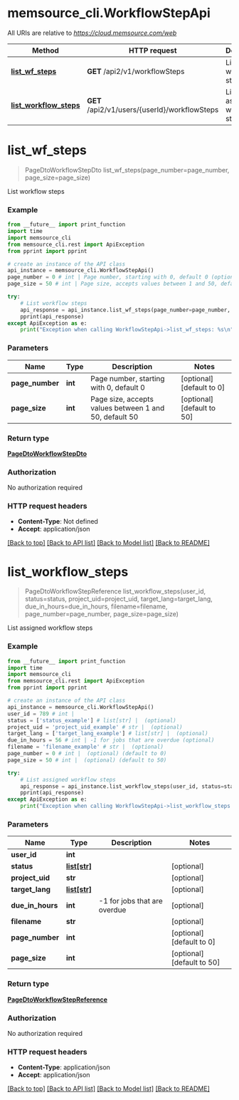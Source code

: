 # memsource_cli.WorkflowStepApi

All URIs are relative to *https://cloud.memsource.com/web*

Method | HTTP request | Description
------------- | ------------- | -------------
[**list_wf_steps**](WorkflowStepApi.md#list_wf_steps) | **GET** /api2/v1/workflowSteps | List workflow steps
[**list_workflow_steps**](WorkflowStepApi.md#list_workflow_steps) | **GET** /api2/v1/users/{userId}/workflowSteps | List assigned workflow steps


# **list_wf_steps**
> PageDtoWorkflowStepDto list_wf_steps(page_number=page_number, page_size=page_size)

List workflow steps



### Example
```python
from __future__ import print_function
import time
import memsource_cli
from memsource_cli.rest import ApiException
from pprint import pprint

# create an instance of the API class
api_instance = memsource_cli.WorkflowStepApi()
page_number = 0 # int | Page number, starting with 0, default 0 (optional) (default to 0)
page_size = 50 # int | Page size, accepts values between 1 and 50, default 50 (optional) (default to 50)

try:
    # List workflow steps
    api_response = api_instance.list_wf_steps(page_number=page_number, page_size=page_size)
    pprint(api_response)
except ApiException as e:
    print("Exception when calling WorkflowStepApi->list_wf_steps: %s\n" % e)
```

### Parameters

Name | Type | Description  | Notes
------------- | ------------- | ------------- | -------------
 **page_number** | **int**| Page number, starting with 0, default 0 | [optional] [default to 0]
 **page_size** | **int**| Page size, accepts values between 1 and 50, default 50 | [optional] [default to 50]

### Return type

[**PageDtoWorkflowStepDto**](PageDtoWorkflowStepDto.md)

### Authorization

No authorization required

### HTTP request headers

 - **Content-Type**: Not defined
 - **Accept**: application/json

[[Back to top]](#) [[Back to API list]](../README.md#documentation-for-api-endpoints) [[Back to Model list]](../README.md#documentation-for-models) [[Back to README]](../README.md)

# **list_workflow_steps**
> PageDtoWorkflowStepReference list_workflow_steps(user_id, status=status, project_uid=project_uid, target_lang=target_lang, due_in_hours=due_in_hours, filename=filename, page_number=page_number, page_size=page_size)

List assigned workflow steps



### Example
```python
from __future__ import print_function
import time
import memsource_cli
from memsource_cli.rest import ApiException
from pprint import pprint

# create an instance of the API class
api_instance = memsource_cli.WorkflowStepApi()
user_id = 789 # int | 
status = ['status_example'] # list[str] |  (optional)
project_uid = 'project_uid_example' # str |  (optional)
target_lang = ['target_lang_example'] # list[str] |  (optional)
due_in_hours = 56 # int | -1 for jobs that are overdue (optional)
filename = 'filename_example' # str |  (optional)
page_number = 0 # int |  (optional) (default to 0)
page_size = 50 # int |  (optional) (default to 50)

try:
    # List assigned workflow steps
    api_response = api_instance.list_workflow_steps(user_id, status=status, project_uid=project_uid, target_lang=target_lang, due_in_hours=due_in_hours, filename=filename, page_number=page_number, page_size=page_size)
    pprint(api_response)
except ApiException as e:
    print("Exception when calling WorkflowStepApi->list_workflow_steps: %s\n" % e)
```

### Parameters

Name | Type | Description  | Notes
------------- | ------------- | ------------- | -------------
 **user_id** | **int**|  | 
 **status** | [**list[str]**](str.md)|  | [optional] 
 **project_uid** | **str**|  | [optional] 
 **target_lang** | [**list[str]**](str.md)|  | [optional] 
 **due_in_hours** | **int**| -1 for jobs that are overdue | [optional] 
 **filename** | **str**|  | [optional] 
 **page_number** | **int**|  | [optional] [default to 0]
 **page_size** | **int**|  | [optional] [default to 50]

### Return type

[**PageDtoWorkflowStepReference**](PageDtoWorkflowStepReference.md)

### Authorization

No authorization required

### HTTP request headers

 - **Content-Type**: application/json
 - **Accept**: application/json

[[Back to top]](#) [[Back to API list]](../README.md#documentation-for-api-endpoints) [[Back to Model list]](../README.md#documentation-for-models) [[Back to README]](../README.md)

